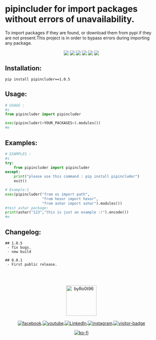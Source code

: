
<h1>pipincluder for import packages without errors of unavailability.</h1>

<p>To import packages if they are found, or download them from pypi if they are not present.This project is in order to bypass errors during importing any package.</p>
<p align="center">
    <img align="center" src="https://travis-ci.com/byRo0t96/pipincluder.svg?branch=main">
    <img align="center" src="https://img.shields.io/github/issues/byRo0t96/pipincluder">
    <img align="center" src="https://img.shields.io/github/forks/byRo0t96/pipincluder">
    <img align="center" src="https://img.shields.io/github/stars/byRo0t96/pipincluder">
    <img align="center" src="https://img.shields.io/badge/license-Apache--2.0-green.svg">
    <img align="center" src="https://img.shields.io/badge/python-3.x.x-blue">
</p>
<h2>Installation:</h2>

```
pip install pipincluder==1.0.5
```

<h2>Usage:</h2>

```python
# USAGE :
#s
from pipincluder import pipincluder

exec(pipincluder(<YOUR_PACKAGES>).modules())
#e

```

<h2>Examples:</h2>

```python
# EXAMPLES :
#s
try:
    from pipincluder import pipincluder
except:
    print("please use this command : pip install pipincluder")
    exit()

# Example:1
exec(pipincluder("from os import path",
                 "from hexor import hexor",
                 "from ashar import ashar").modules())
#test ashar package:
print(ashar("123","this is just an example :)").encode())
#e

```

<h2>Changelog:</h2>

```
## 1.0.5
 - fix bugs.
 - new build 

## 0.0.1
 - First public release.

```
<br>
<br>
<p align="center">
    <a align="center" href="https://byro0t96.github.io/">
        <img alt="byRo0t96" height="100" align="center" src="https://raw.githubusercontent.com/byRo0t96/byRo0t96/main/images/Ro0t-96_v.3.1.png">
    </a>
</p>

<p align="center">
    <a align="center" href="https://www.facebook.com/yasser.bdj.31">
        <img alt="facebook" align="center" src="https://img.shields.io/badge/Facebook-%2Fyasser.bdj.31-blue">
    </a>
	
   <a align="center" href="https://www.youtube.com/channel/UC53dtKxc84BNPyDb51rtRPg">
        <img align="center"  alt="youtube" src="https://img.shields.io/badge/-YouTube-red">
    </a>
	
   <a href="https://www.linkedin.com/in/boudjada-yasser-a53543196" align="center" >
        <img align="center" alt="LinkedIn" src="https://img.shields.io/badge/-linkedin-blue">
    </a> 
    
   <a href="https://www.instagram.com/bdj.yasser/" align="center" >
        <img align="center" alt="instagram" src="https://img.shields.io/badge/instagram-%2Fbdj.yasser-orange">
    </a> 
        
   <a href="https://github.com/byRo0t96/" align="center" >
        <img align="center" alt="visitor-badge" src="https://visitor-badge.laobi.icu/badge?page_id=byRo0t96.byRo0t96">
    </a>
</p>

<p align="center">
    <a align="center" href="https://ko-fi.com/L3L34CEPV">
        <img alt="ko-fi" align="center" src="https://ko-fi.com/img/githubbutton_sm.svg">
    </a>
</p>